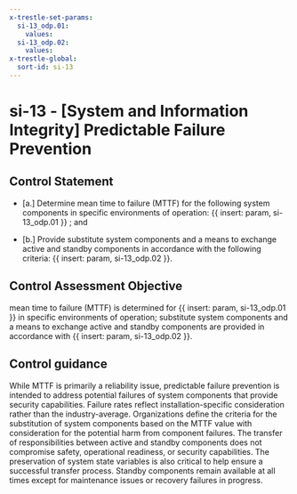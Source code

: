 ```yaml
---
x-trestle-set-params:
  si-13_odp.01:
    values:
  si-13_odp.02:
    values:
x-trestle-global:
  sort-id: si-13
---
```


# si-13 - \[System and Information Integrity\] Predictable Failure Prevention

## Control Statement

- \[a.\] Determine mean time to failure (MTTF) for the following system components in specific environments of operation: {{ insert: param, si-13_odp.01 }} ; and

- \[b.\] Provide substitute system components and a means to exchange active and standby components in accordance with the following criteria: {{ insert: param, si-13_odp.02 }}.

## Control Assessment Objective

mean time to failure (MTTF) is determined for {{ insert: param, si-13_odp.01 }} in specific environments of operation;
substitute system components and a means to exchange active and standby components are provided in accordance with {{ insert: param, si-13_odp.02 }}.

## Control guidance

While MTTF is primarily a reliability issue, predictable failure prevention is intended to address potential failures of system components that provide security capabilities. Failure rates reflect installation-specific consideration rather than the industry-average. Organizations define the criteria for the substitution of system components based on the MTTF value with consideration for the potential harm from component failures. The transfer of responsibilities between active and standby components does not compromise safety, operational readiness, or security capabilities. The preservation of system state variables is also critical to help ensure a successful transfer process. Standby components remain available at all times except for maintenance issues or recovery failures in progress.
